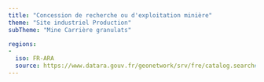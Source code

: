 ```yaml
---
title: "Concession de recherche ou d'exploitation minière"
theme: "Site industriel Production"
subTheme: "Mine Carrière granulats"

regions:
-
  iso: FR-ARA
  source: https://www.datara.gouv.fr/geonetwork/srv/fre/catalog.search#/search?resultType=details&sortBy=relevance&from=1&to=20&fast=index&_content_type=json&any=Concession de recherche ou d'exploitation minière
---
```

